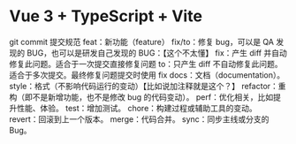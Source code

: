 # Vue 3 + TypeScript + Vite

git commit 提交规范
feat：新功能（feature）
fix/to：修复 bug，可以是 QA 发现的 BUG，也可以是研发自己发现的 BUG：【这个不太懂】
fix：产生 diff 并自动修复此问题。适合于一次提交直接修复问题
to：只产生 diff 不自动修复此问题。适合于多次提交。最终修复问题提交时使用 fix
docs：文档（documentation）。
style：格式（不影响代码运行的变动）【比如说加注释就是这个？】
refactor：重构（即不是新增功能，也不是修改 bug 的代码变动）。
perf：优化相关，比如提升性能、体验。
test：增加测试。
chore：构建过程或辅助工具的变动。
revert：回滚到上一个版本。
merge：代码合并。
sync：同步主线或分支的 Bug。
